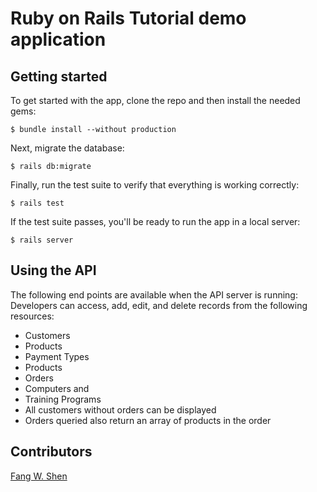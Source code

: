 # Ruby on Rails Tutorial demo application

## Getting started

To get started with the app, clone the repo and then install the needed gems:

```
$ bundle install --without production
```

Next, migrate the database:

```
$ rails db:migrate
```

Finally, run the test suite to verify that everything is working correctly:

```
$ rails test
```

If the test suite passes, you'll be ready to run the app in a local server:

```
$ rails server
```
## Using the API
The following end points are available when the API server is running:
Developers can access, add, edit, and delete records from the following resources:
 * Customers
 * Products
 * Payment Types
 * Products
 * Orders
 * Computers and
 * Training Programs
 * All customers without orders can be displayed
 * Orders queried also return an array of products in the order


## Contributors

[Fang W. Shen](https://github.com/fang-w-shen)
